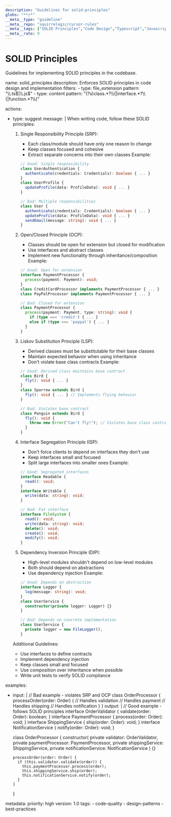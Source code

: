 ```yaml
---
description: "Guidelines for solid-principles"
globs: "**/*"
__meta__type: "guideline"
__meta__repo: "squirrelogic/cursor-rules"
__meta__tags: ["SOLID Principles","Code Design","Typescript","Javascript","Best Practices"]
__meta__rate: 9
---
```

# SOLID Principles
Guidelines for implementing SOLID principles in the codebase.

<rule>
name: solid_principles
description: Enforces SOLID principles in code design and implementation
filters:
  - type: file_extension
    pattern: "\\.ts$|\\.js$"
  - type: content
    pattern: "(?s)class.*?\\{|interface.*?\\{|function.*?\\{"

actions:
  - type: suggest
    message: |
      When writing code, follow these SOLID principles:

      1. Single Responsibility Principle (SRP):
         - Each class/module should have only one reason to change
         - Keep classes focused and cohesive
         - Extract separate concerns into their own classes
         Example:
         ```typescript
         // Good: Single responsibility
         class UserAuthentication {
           authenticate(credentials: Credentials): boolean { ... }
         }
         class UserProfile {
           updateProfile(data: ProfileData): void { ... }
         }

         // Bad: Multiple responsibilities
         class User {
           authenticate(credentials: Credentials): boolean { ... }
           updateProfile(data: ProfileData): void { ... }
           sendEmail(message: string): void { ... }
         }
         ```

      2. Open/Closed Principle (OCP):
         - Classes should be open for extension but closed for modification
         - Use interfaces and abstract classes
         - Implement new functionality through inheritance/composition
         Example:
         ```typescript
         // Good: Open for extension
         interface PaymentProcessor {
           process(payment: Payment): void;
         }
         class CreditCardProcessor implements PaymentProcessor { ... }
         class PayPalProcessor implements PaymentProcessor { ... }

         // Bad: Closed for extension
         class PaymentProcessor {
           process(payment: Payment, type: string): void {
             if (type === 'credit') { ... }
             else if (type === 'paypal') { ... }
           }
         }
         ```

      3. Liskov Substitution Principle (LSP):
         - Derived classes must be substitutable for their base classes
         - Maintain expected behavior when using inheritance
         - Don't violate base class contracts
         Example:
         ```typescript
         // Good: Derived class maintains base contract
         class Bird {
           fly(): void { ... }
         }
         class Sparrow extends Bird {
           fly(): void { ... } // Implements flying behavior
         }

         // Bad: Violates base contract
         class Penguin extends Bird {
           fly(): void {
             throw new Error("Can't fly!"); // Violates base class contract
           }
         }
         ```

      4. Interface Segregation Principle (ISP):
         - Don't force clients to depend on interfaces they don't use
         - Keep interfaces small and focused
         - Split large interfaces into smaller ones
         Example:
         ```typescript
         // Good: Segregated interfaces
         interface Readable {
           read(): void;
         }
         interface Writable {
           write(data: string): void;
         }

         // Bad: Fat interface
         interface FileSystem {
           read(): void;
           write(data: string): void;
           delete(): void;
           create(): void;
           modify(): void;
         }
         ```

      5. Dependency Inversion Principle (DIP):
         - High-level modules shouldn't depend on low-level modules
         - Both should depend on abstractions
         - Use dependency injection
         Example:
         ```typescript
         // Good: Depends on abstraction
         interface Logger {
           log(message: string): void;
         }
         class UserService {
           constructor(private logger: Logger) {}
         }

         // Bad: Depends on concrete implementation
         class UserService {
           private logger = new FileLogger();
         }
         ```

      Additional Guidelines:
      - Use interfaces to define contracts
      - Implement dependency injection
      - Keep classes small and focused
      - Use composition over inheritance when possible
      - Write unit tests to verify SOLID compliance

examples:
  - input: |
      // Bad example - violates SRP and OCP
      class OrderProcessor {
        processOrder(order: Order) {
          // Handles validation
          // Handles payment
          // Handles shipping
          // Handles notification
        }
      }
    output: |
      // Good example - follows SOLID principles
      interface OrderValidator {
        validate(order: Order): boolean;
      }
      interface PaymentProcessor {
        process(order: Order): void;
      }
      interface ShippingService {
        ship(order: Order): void;
      }
      interface NotificationService {
        notify(order: Order): void;
      }

      class OrderProcessor {
        constructor(
          private validator: OrderValidator,
          private paymentProcessor: PaymentProcessor,
          private shippingService: ShippingService,
          private notificationService: NotificationService
        ) {}

        processOrder(order: Order) {
          if (this.validator.validate(order)) {
            this.paymentProcessor.process(order);
            this.shippingService.ship(order);
            this.notificationService.notify(order);
          }
        }
      }

metadata:
  priority: high
  version: 1.0
  tags:
    - code-quality
    - design-patterns
    - best-practices
</rule>

